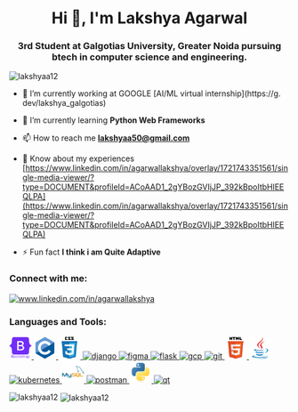 <h1 align="center">Hi 👋, I'm Lakshya Agarwal</h1>
<h3 align="center">3rd Student at Galgotias University, Greater Noida pursuing btech in computer science and engineering.</h3>

<p align="left"> <img src="https://komarev.com/ghpvc/?username=lakshyaa12&label=Profile%20views&color=0e75b6&style=flat" alt="lakshyaa12" /> </p>

- 🔭 I’m currently working at GOOGLE [AI/ML virtual internship](https://g. dev/lakshya_galgotias)

- 🌱 I’m currently learning **Python Web Frameworks**

- 📫 How to reach me **lakshyaa50@gmail.com**

- 📄 Know about my experiences [https://www.linkedin.com/in/agarwallakshya/overlay/1721743351561/single-media-viewer/?type=DOCUMENT&profileId=ACoAAD1_2gYBozGVIjJP_392kBpoItbHlEEQLPA](https://www.linkedin.com/in/agarwallakshya/overlay/1721743351561/single-media-viewer/?type=DOCUMENT&profileId=ACoAAD1_2gYBozGVIjJP_392kBpoItbHlEEQLPA)

- ⚡ Fun fact **I think i am Quite Adaptive**

<h3 align="left">Connect with me:</h3>
<p align="left">
<a href="https://linkedin.com/in/www.linkedin.com/in/agarwallakshya" target="blank"><img align="center" src="https://raw.githubusercontent.com/rahuldkjain/github-profile-readme-generator/master/src/images/icons/Social/linked-in-alt.svg" alt="www.linkedin.com/in/agarwallakshya" height="30" width="40" /></a>
</p>

<h3 align="left">Languages and Tools:</h3>
<p align="left"> <a href="https://getbootstrap.com" target="_blank" rel="noreferrer"> <img src="https://raw.githubusercontent.com/devicons/devicon/master/icons/bootstrap/bootstrap-plain-wordmark.svg" alt="bootstrap" width="40" height="40"/> </a> <a href="https://www.cprogramming.com/" target="_blank" rel="noreferrer"> <img src="https://raw.githubusercontent.com/devicons/devicon/master/icons/c/c-original.svg" alt="c" width="40" height="40"/> </a> <a href="https://www.w3schools.com/css/" target="_blank" rel="noreferrer"> <img src="https://raw.githubusercontent.com/devicons/devicon/master/icons/css3/css3-original-wordmark.svg" alt="css3" width="40" height="40"/> </a> <a href="https://www.djangoproject.com/" target="_blank" rel="noreferrer"> <img src="https://cdn.worldvectorlogo.com/logos/django.svg" alt="django" width="40" height="40"/> </a> <a href="https://www.figma.com/" target="_blank" rel="noreferrer"> <img src="https://www.vectorlogo.zone/logos/figma/figma-icon.svg" alt="figma" width="40" height="40"/> </a> <a href="https://flask.palletsprojects.com/" target="_blank" rel="noreferrer"> <img src="https://www.vectorlogo.zone/logos/pocoo_flask/pocoo_flask-icon.svg" alt="flask" width="40" height="40"/> </a> <a href="https://cloud.google.com" target="_blank" rel="noreferrer"> <img src="https://www.vectorlogo.zone/logos/google_cloud/google_cloud-icon.svg" alt="gcp" width="40" height="40"/> </a> <a href="https://git-scm.com/" target="_blank" rel="noreferrer"> <img src="https://www.vectorlogo.zone/logos/git-scm/git-scm-icon.svg" alt="git" width="40" height="40"/> </a> <a href="https://www.w3.org/html/" target="_blank" rel="noreferrer"> <img src="https://raw.githubusercontent.com/devicons/devicon/master/icons/html5/html5-original-wordmark.svg" alt="html5" width="40" height="40"/> </a> <a href="https://www.java.com" target="_blank" rel="noreferrer"> <img src="https://raw.githubusercontent.com/devicons/devicon/master/icons/java/java-original.svg" alt="java" width="40" height="40"/> </a> <a href="https://kubernetes.io" target="_blank" rel="noreferrer"> <img src="https://www.vectorlogo.zone/logos/kubernetes/kubernetes-icon.svg" alt="kubernetes" width="40" height="40"/> </a> <a href="https://www.mysql.com/" target="_blank" rel="noreferrer"> <img src="https://raw.githubusercontent.com/devicons/devicon/master/icons/mysql/mysql-original-wordmark.svg" alt="mysql" width="40" height="40"/> </a> <a href="https://postman.com" target="_blank" rel="noreferrer"> <img src="https://www.vectorlogo.zone/logos/getpostman/getpostman-icon.svg" alt="postman" width="40" height="40"/> </a> <a href="https://www.python.org" target="_blank" rel="noreferrer"> <img src="https://raw.githubusercontent.com/devicons/devicon/master/icons/python/python-original.svg" alt="python" width="40" height="40"/> </a> <a href="https://www.qt.io/" target="_blank" rel="noreferrer"> <img src="https://upload.wikimedia.org/wikipedia/commons/0/0b/Qt_logo_2016.svg" alt="qt" width="40" height="40"/> </a> </p>

<p><img align="left" src="https://github-readme-stats.vercel.app/api/top-langs?username=lakshyaa12&show_icons=true&locale=en&layout=compact" alt="lakshyaa12" /></p>

<p>&nbsp;<img align="center" src="https://github-readme-stats.vercel.app/api?username=lakshyaa12&show_icons=true&locale=en" alt="lakshyaa12" /></p>
